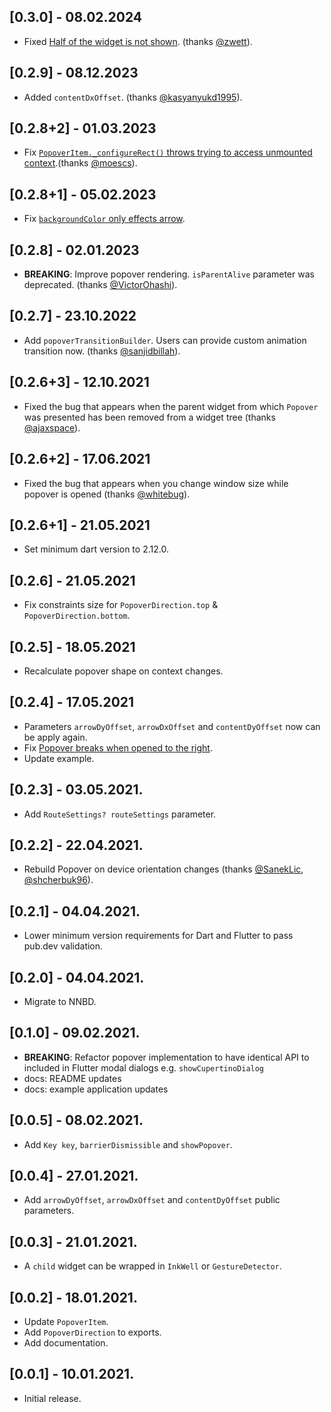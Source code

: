 ## [0.3.0] - 08.02.2024

- Fixed [Half of the widget is not shown](https://github.com/minikin/popover/issues/83). (thanks [@zwett](https://github.com/zwett)).

## [0.2.9] - 08.12.2023

- Added `contentDxOffset`. (thanks [@kasyanyukd1995](https://github.com/kasyanyukd1995)).

## [0.2.8+2] - 01.03.2023

- Fix [`PopoverItem._configureRect()` throws trying to access unmounted context](https://github.com/minikin/popover/issues/63).(thanks [@moescs](https://github.com/moescs)).

## [0.2.8+1] - 05.02.2023

- Fix [`backgroundColor` only effects arrow](https://github.com/minikin/popover/issues/59).

## [0.2.8] - 02.01.2023

- **BREAKING**: Improve popover rendering. `isParentAlive` parameter was deprecated. (thanks [@VictorOhashi](https://github.com/VictorOhashi)).

## [0.2.7] - 23.10.2022

- Add `popoverTransitionBuilder`. Users can provide custom animation transition now. (thanks [@sanjidbillah](https://github.com/sanjidbillah)).

## [0.2.6+3] - 12.10.2021

- Fixed the bug that appears when the parent widget from which `Popover` was presented has been removed from a widget tree (thanks [@ajaxspace](https://github.com/ajaxspace)).

## [0.2.6+2] - 17.06.2021

- Fixed the bug that appears when you change window size while popover is opened (thanks [@whitebug](https://github.com/whitebug)).

## [0.2.6+1] - 21.05.2021

- Set minimum dart version to 2.12.0.

## [0.2.6] - 21.05.2021

- Fix constraints size for `PopoverDirection.top` & `PopoverDirection.bottom`.

## [0.2.5] - 18.05.2021

- Recalculate popover shape on context changes.

## [0.2.4] - 17.05.2021

- Parameters `arrowDyOffset`, `arrowDxOffset` and `contentDyOffset` now can be apply again.
- Fix [Popover breaks when opened to the right](https://github.com/minikin/popover/issues/17).
- Update example.

## [0.2.3] - 03.05.2021.

- Add `RouteSettings? routeSettings` parameter.

## [0.2.2] - 22.04.2021.

- Rebuild Popover on device orientation changes (thanks [@SanekLic](https://github.com/SanekLic), [@shcherbuk96](https://github.com/shcherbuk96)).

## [0.2.1] - 04.04.2021.

- Lower minimum version requirements for Dart and Flutter to pass pub.dev validation.

## [0.2.0] - 04.04.2021.

- Migrate to NNBD.

## [0.1.0] - 09.02.2021.

- **BREAKING**: Refactor popover implementation to have identical API to included in Flutter modal dialogs e.g. `showCupertinoDialog`
- docs: README updates
- docs: example application updates

## [0.0.5] - 08.02.2021.

- Add `Key key`, `barrierDismissible` and `showPopover`.

## [0.0.4] - 27.01.2021.

- Add `arrowDyOffset`, `arrowDxOffset` and `contentDyOffset` public parameters.

## [0.0.3] - 21.01.2021.

- A `child` widget can be wrapped in `InkWell` or `GestureDetector`.

## [0.0.2] - 18.01.2021.

- Update `PopoverItem`.
- Add `PopoverDirection` to exports.
- Add documentation.

## [0.0.1] - 10.01.2021.

- Initial release.
